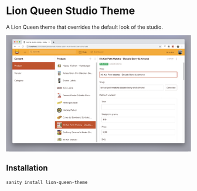 # Lion Queen Studio Theme

A Lion Queen theme that overrides the default look of the studio.

![Screenshot of the Lion Queen theme](.github/lion-queen-theme.png)

## Installation

```
sanity install lion-queen-theme
```